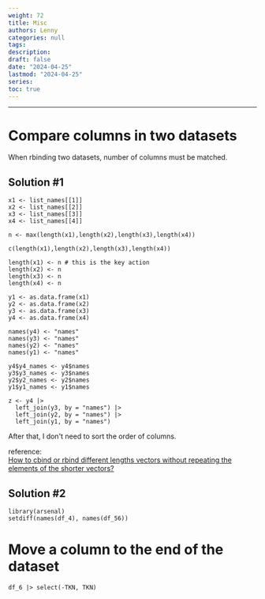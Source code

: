 ```yaml
---
weight: 72
title: Misc
authors: Lenny
categories: null
tags: 
description: 
draft: false
date: "2024-04-25"
lastmod: "2024-04-25"
series:
toc: true
---
```



<!--more-->
---

# Compare columns in two datasets

When rbinding two datasets, number of columns must be matched.


## Solution #1

```
x1 <- list_names[[1]]
x2 <- list_names[[2]]
x3 <- list_names[[3]]
x4 <- list_names[[4]]
 
n <- max(length(x1),length(x2),length(x3),length(x4))
 
c(length(x1),length(x2),length(x3),length(x4))
 
length(x1) <- n # this is the key action
length(x2) <- n
length(x3) <- n
length(x4) <- n
 
y1 <- as.data.frame(x1)
y2 <- as.data.frame(x2)
y3 <- as.data.frame(x3)
y4 <- as.data.frame(x4)
 
names(y4) <- "names"
names(y3) <- "names"
names(y2) <- "names"
names(y1) <- "names"
 
y4$y4_names <- y4$names
y3$y3_names <- y3$names
y2$y2_names <- y2$names
y1$y1_names <- y1$names
 
z <- y4 |>
  left_join(y3, by = "names") |>
  left_join(y2, by = "names") |>
  left_join(y1, by = "names")
```

After that, I don't need to sort the order of columns.

reference:   
<a href = "https://stackoverflow.com/questions/3699405/how-to-cbind-or-rbind-different-lengths-vectors-without-repeating-the-elements-o" target="_blank" rel="noopener noreferrer">How to cbind or rbind different lengths vectors without repeating the elements of the shorter vectors?</a>


## Solution #2

```
library(arsenal)
setdiff(names(df_4), names(df_56))
```

# Move a column to the end of the dataset

```
df_6 |> select(-TKN, TKN)
```

